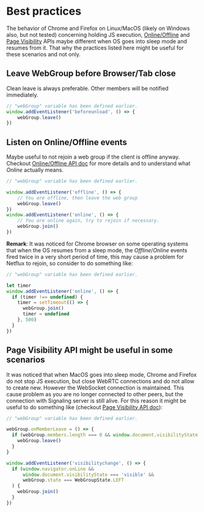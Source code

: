 # Best practices

The behavior of Chrome and Firefox on Linux/MacOS (likely on Windows also, but not tested) concerning holding JS execution, [Online/Offline](https://developer.mozilla.org/en/docs/Online_and_offline_events) and [Page Visibility](https://developer.mozilla.org/en/docs/Web/API/Page_Visibility_API) APIs maybe different when OS goes into sleep mode and resumes from it. That why the practices listed here might be useful for these scenarios and not only.

## Leave WebGroup before Browser/Tab close

Clean leave is always preferable. Other members will be notified immediately.

```Javascript
// "webGroup" variable has been defined earlier.
window.addEventListener('beforeunload', () => {
    webGroup.leave()
})
```

## Listen on Online/Offline events

Maybe useful to not rejoin a web group if the client is offline anyway. Checkout [Online/Offline API doc](https://developer.mozilla.org/en/docs/Online_and_offline_events) for more details and to understand what _Online_ actually means.

```Javascript
// "webGroup" variable has been defined earlier.

window.addEventListener('offline', () => {
    // You are offline, then leave the web group
    webGroup.leave()
})
window.addEventListener('online', () => {
    // You are online again, try to rejoin if necessary.
    webGroup.join()
})
```

**Remark**: It was noticed for Chrome browser on some operating systems that when the OS resumes from a sleep mode, the _Offline_/_Online_ events fired twice in a very short period of time, this may cause a problem for Netflux to rejoin, so consider to do something like:

```Javascript
// "webGroup" variable has been defined earlier.

let timer
window.addEventListener('online', () => {
  if (timer !== undefined) {
    timer = setTimeout(() => {
      webGroup.join()
      timer = undefined
    }, 500)
  }
})
```

## Page Visibility API might be useful in some scenarios

It was noticed that when MacOS goes into sleep mode, Chrome and Firefox do not stop JS execution, but close WebRTC connections and do not allow to create new. However the WebSocket connection is maintained. This cause problem as you are no longer connected to other peers, but the connection with Signaling server is still alive. For this reason it might be useful to do something like (checkout [Page Visibility API doc](https://developer.mozilla.org/en/docs/Web/API/Page_Visibility_API)):

```Javascript
// "webGroup" variable has been defined earlier.

webGroup.onMemberLeave = () => {
  if (webGroup.members.length === 0 && window.document.visibilityState === 'hidden') {
    webGroup.leave()
  }
}

window.addEventListener('visibilitychange', () => {
  if (window.navigator.onLine &&
      window.document.visibilityState === 'visible' &&
      webGroup.state === WebGroupState.LEFT
  ) {
    webGroup.join()
  }
})
```

